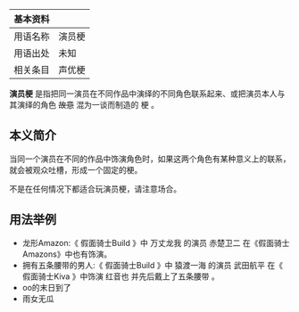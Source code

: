 |  **基本资料**  ||
|---|---|
|用语名称  |  演员梗   |
|用语出处  |  未知   |
|相关条目  |  声优梗   |
  
**演员梗** 是指把同一演员在不同作品中演绎的不同角色联系起来、或把演员本人与其演绎的角色 ~~故意~~ 混为一谈而制造的  梗  。

##  本义简介

当同一个演员在不同的作品中饰演角色时，如果这两个角色有某种意义上的联系，就会被观众吐槽，形成一个固定的梗。

不是在任何情况下都适合玩演员梗，请注意场合。

##  用法举例

  * 龙形Amazon:《  假面骑士Build  》中  万丈龙我  的演员  赤楚卫二  在《假面骑士Amazons》中也有饰演。 
  * 拥有五条腰带的男人:《  假面骑士Build  》中  猿渡一海  的演员  武田航平  在《  假面骑士Kiva  》中饰演  红音也  并先后戴上了五条腰带  。 
  * oo的末日到了 
  * 雨女无瓜 